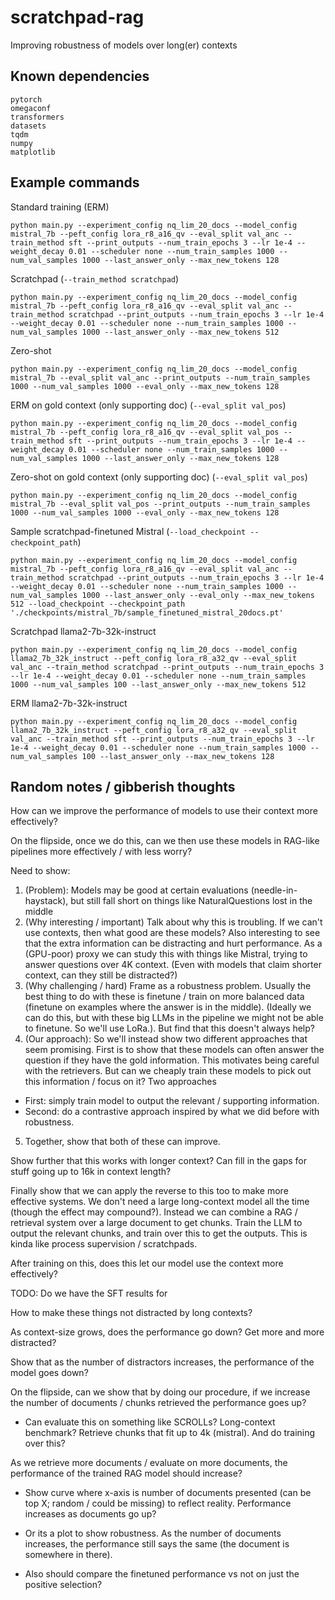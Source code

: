 # scratchpad-rag
Improving robustness of models over long(er) contexts

## Known dependencies
```
pytorch
omegaconf
transformers
datasets
tqdm
numpy
matplotlib
```

## Example commands

Standard training (ERM)
```
python main.py --experiment_config nq_lim_20_docs --model_config mistral_7b --peft_config lora_r8_a16_qv --eval_split val_anc --train_method sft --print_outputs --num_train_epochs 3 --lr 1e-4 --weight_decay 0.01 --scheduler none --num_train_samples 1000 --num_val_samples 1000 --last_answer_only --max_new_tokens 128
```

Scratchpad (`--train_method scratchpad`)  
```
python main.py --experiment_config nq_lim_20_docs --model_config mistral_7b --peft_config lora_r8_a16_qv --eval_split val_anc --train_method scratchpad --print_outputs --num_train_epochs 3 --lr 1e-4 --weight_decay 0.01 --scheduler none --num_train_samples 1000 --num_val_samples 1000 --last_answer_only --max_new_tokens 512
```

Zero-shot
```
python main.py --experiment_config nq_lim_20_docs --model_config mistral_7b --eval_split val_anc --print_outputs --num_train_samples 1000 --num_val_samples 1000 --eval_only --max_new_tokens 128
```

ERM on gold context (only supporting doc) (`--eval_split val_pos`)  
```
python main.py --experiment_config nq_lim_20_docs --model_config mistral_7b --peft_config lora_r8_a16_qv --eval_split val_pos --train_method sft --print_outputs --num_train_epochs 3 --lr 1e-4 --weight_decay 0.01 --scheduler none --num_train_samples 1000 --num_val_samples 1000 --last_answer_only --max_new_tokens 128
```

Zero-shot on gold context (only supporting doc) (`--eval_split val_pos`)  
```
python main.py --experiment_config nq_lim_20_docs --model_config mistral_7b --eval_split val_pos --print_outputs --num_train_samples 1000 --num_val_samples 1000 --eval_only --max_new_tokens 128
```

Sample scratchpad-finetuned Mistral (`--load_checkpoint --checkpoint_path`)
```
python main.py --experiment_config nq_lim_20_docs --model_config mistral_7b --peft_config lora_r8_a16_qv --eval_split val_anc --train_method scratchpad --print_outputs --num_train_epochs 3 --lr 1e-4 --weight_decay 0.01 --scheduler none --num_train_samples 1000 --num_val_samples 1000 --last_answer_only --eval_only --max_new_tokens 512 --load_checkpoint --checkpoint_path './checkpoints/mistral_7b/sample_finetuned_mistral_20docs.pt'
```

Scratchpad llama2-7b-32k-instruct
```
python main.py --experiment_config nq_lim_20_docs --model_config llama2_7b_32k_instruct --peft_config lora_r8_a32_qv --eval_split val_anc --train_method scratchpad --print_outputs --num_train_epochs 3 --lr 1e-4 --weight_decay 0.01 --scheduler none --num_train_samples 1000 --num_val_samples 100 --last_answer_only --max_new_tokens 512
```

ERM llama2-7b-32k-instruct
```
python main.py --experiment_config nq_lim_20_docs --model_config llama2_7b_32k_instruct --peft_config lora_r8_a32_qv --eval_split val_anc --train_method sft --print_outputs --num_train_epochs 3 --lr 1e-4 --weight_decay 0.01 --scheduler none --num_train_samples 1000 --num_val_samples 100 --last_answer_only --max_new_tokens 128
```






## Random notes / gibberish thoughts
How can we improve the performance of models to use their context more effectively?  

On the flipside, once we do this, can we then use these models in RAG-like pipelines more effectively / with less worry?

Need to show:  
1. (Problem): Models may be good at certain evaluations (needle-in-haystack), but still fall short on things like NaturalQuestions lost in the middle 
2. (Why interesting / important) Talk about why this is troubling. If we can't use contexts, then what good are these models? Also interesting to see that the extra information can be distracting and hurt performance. As a (GPU-poor) proxy we can study this with things like Mistral, trying to answer questions over 4K context. (Even with models that claim shorter context, can they still be distracted?) 
3. (Why challenging / hard) Frame as a robustness problem. Usually the best thing to do with these is finetune / train on more balanced data (finetune on examples where the answer is in the middle). (Ideally we can do this, but with these big LLMs in the pipeline we might not be able to finetune. So we'll use LoRa.). But find that this doesn't always help?
4. (Our approach): So we'll instead show two different approaches that seem promising. First is to show that these models can often answer the question if they have the gold information. This motivates being careful with the retrievers. But can we cheaply train these models to pick out this information / focus on it? Two approaches  
  * First: simply train model to output the relevant / supporting information.
  * Second: do a contrastive approach inspired by what we did before with robustness.
5. Together, show that both of these can improve.


Show further that this works with longer context? Can fill in the gaps for stuff going up to 16k in context length?  

Finally show that we can apply the reverse to this too to make more effective systems. We don't need a large long-context model all the time (though the effect may compound?). Instead we can combine a RAG / retrieval system over a large document to get chunks. Train the LLM to output the relevant chunks, and train over this to get the outputs. This is kinda like process supervision / scratchpads. 

After training on this, does this let our model use the context more effectively?



TODO:
Do we have the SFT results for


How to make these things not distracted by long contexts? 

As context-size grows, does the performance go down? Get more and more distracted? 

Show that as the number of distractors increases, the performance of the model goes down?

On the flipside, can we show that by doing our procedure, if we increase the number of documents / chunks retrieved the performance goes up?
* Can evaluate this on something like SCROLLs? Long-context benchmark? Retrieve chunks that fit up to 4k (mistral). And do training over this?

As we retrieve more documents / evaluate on more documents, the performance of the trained RAG model should increase?

* Show curve where x-axis is number of documents presented (can be top X; random / could be missing) to reflect reality. Performance increases as documents go up?
* Or its a plot to show robustness. As the number of documents increases, the performance still says the same (the document is somewhere in there). 

* Also should compare the finetuned performance vs not on just the positive selection?
